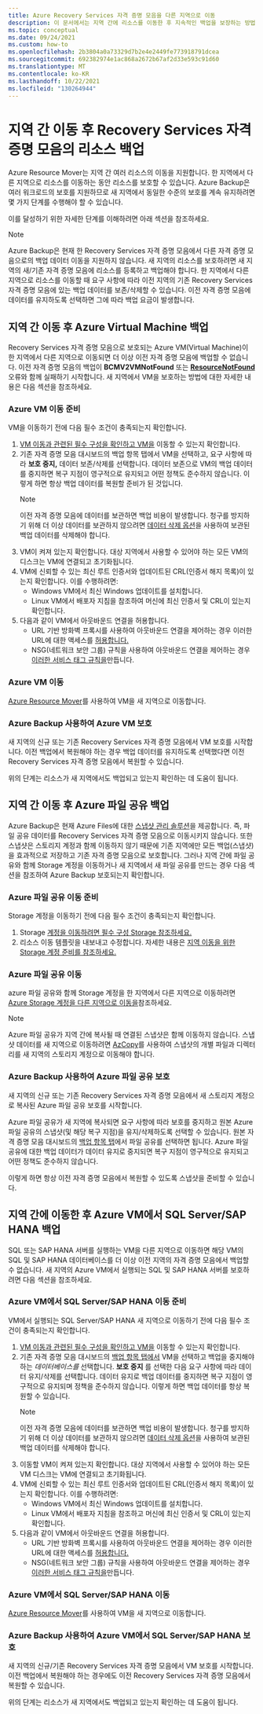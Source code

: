 ```yaml
---
title: Azure Recovery Services 자격 증명 모음을 다른 지역으로 이동
description: 이 문서에서는 지역 간에 리소스를 이동한 후 지속적인 백업을 보장하는 방법을 배웁니다.
ms.topic: conceptual
ms.date: 09/24/2021
ms.custom: how-to
ms.openlocfilehash: 2b3804a0a73329d7b2e4e2449fe773918791dcea
ms.sourcegitcommit: 692382974e1ac868a2672b67af2d33e593c91d60
ms.translationtype: MT
ms.contentlocale: ko-KR
ms.lasthandoff: 10/22/2021
ms.locfileid: "130264944"
---
```

# <a name="back-up-resources-in-recovery-services-vault-after-moving-across-regions"></a>지역 간 이동 후 Recovery Services 자격 증명 모음의 리소스 백업

Azure Resource Mover는 지역 간 여러 리소스의 이동을 지원합니다. 한 지역에서 다른 지역으로 리소스를 이동하는 동안 리소스를 보호할 수 있습니다. Azure Backup은 여러 워크로드의 보호를 지원하므로 새 지역에서 동일한 수준의 보호를 계속 유지하려면 몇 가지 단계를 수행해야 할 수 있습니다.

이를 달성하기 위한 자세한 단계를 이해하려면 아래 섹션을 참조하세요.

>[!Note]
>Azure Backup은 현재 한 Recovery Services 자격 증명 모음에서 다른 자격 증명 모음으로의 백업 데이터 이동을 지원하지 않습니다. 새 지역의 리소스를 보호하려면 새 지역의 새/기존 자격 증명 모음에 리소스를 등록하고 백업해야 합니다. 한 지역에서 다른 지역으로 리소스를 이동할 때 요구 사항에 따라 이전 지역의 기존 Recovery Services 자격 증명 모음에 있는 백업 데이터를 보존/삭제할 수 있습니다. 이전 자격 증명 모음에 데이터를 유지하도록 선택하면 그에 따라 백업 요금이 발생합니다.

## <a name="back-up-azure-virtual-machine-after-moving-across-regions"></a>지역 간 이동 후 Azure Virtual Machine 백업

Recovery Services 자격 증명 모음으로 보호되는 Azure VM(Virtual Machine)이 한 지역에서 다른 지역으로 이동되면 더 이상 이전 자격 증명 모음에 백업할 수 없습니다. 이전 자격 증명 모음의 백업이 **BCMV2VMNotFound** 또는 [**ResourceNotFound**](./backup-azure-vms-troubleshoot.md#320001-resourcenotfound---could-not-perform-the-operation-as-vm-no-longer-exists--400094-bcmv2vmnotfound---the-virtual-machine-doesnt-exist--an-azure-virtual-machine-wasnt-found) 오류와 함께 실패하기 시작합니다. 새 지역에서 VM을 보호하는 방법에 대한 자세한 내용은 다음 섹션을 참조하세요.

### <a name="prepare-to-move-azure-vms"></a>Azure VM 이동 준비

VM을 이동하기 전에 다음 필수 조건이 충족되는지 확인합니다.

1. [VM 이동과 관련된 필수 구성을 확인하고 VM을](../resource-mover/tutorial-move-region-virtual-machines.md#prerequisites) 이동할 수 있는지 확인합니다.
1. [](./backup-azure-delete-vault.md#delete-protected-items-in-the-cloud) 기존 자격 증명 모음 대시보드의 백업 항목 탭에서 VM을 선택하고, 요구 사항에 따라 **보호 중지,** 데이터 보존/삭제를 선택합니다. 데이터 보존으로 VM의 백업 데이터를 중지하면 복구 지점이 영구적으로 유지되고 어떤 정책도 준수하지 않습니다. 이렇게 하면 항상 백업 데이터를 복원할 준비가 된 것입니다.
   >[!Note]
   >이전 자격 증명 모음에 데이터를 보관하면 백업 비용이 발생합니다. 청구를 방지하기 위해 더 이상 데이터를 보관하지 않으려면 [데이터 삭제 옵션](./backup-azure-manage-vms.md#delete-backup-data)을 사용하여 보관된 백업 데이터를 삭제해야 합니다.
1. VM이 켜져 있는지 확인합니다. 대상 지역에서 사용할 수 있어야 하는 모든 VM의 디스크는 VM에 연결되고 초기화됩니다.
1. VM에 신뢰할 수 있는 최신 루트 인증서와 업데이트된 CRL(인증서 해지 목록)이 있는지 확인합니다. 이를 수행하려면:
   - Windows VM에서 최신 Windows 업데이트를 설치합니다.
   - Linux VM에서 배포자 지침을 참조하여 머신에 최신 인증서 및 CRL이 있는지 확인합니다.
1. 다음과 같이 VM에서 아웃바운드 연결을 허용합니다.
   - URL 기반 방화벽 프록시를 사용하여 아웃바운드 연결을 제어하는 경우 이러한 URL에 대한 액세스를 [허용합니다.](../resource-mover/support-matrix-move-region-azure-vm.md#url-access)
   - NSG(네트워크 보안 그룹) 규칙을 사용하여 아웃바운드 연결을 제어하는 경우 [이러한 서비스 태그 규칙을](../resource-mover/support-matrix-move-region-azure-vm.md#nsg-rules)만듭니다.

### <a name="move-azure-vms"></a>Azure VM 이동

[Azure Resource Mover](../resource-mover/tutorial-move-region-virtual-machines.md)를 사용하여 VM을 새 지역으로 이동합니다.

### <a name="protect-azure-vms-using-azure-backup"></a>Azure Backup 사용하여 Azure VM 보호

새 지역의 신규 또는 기존 Recovery Services 자격 증명 모음에서 VM 보호를 시작합니다. 이전 백업에서 복원해야 하는 경우 백업 데이터를 유지하도록 선택했다면 이전 Recovery Services 자격 증명 모음에서 복원할 수 있습니다. 

위의 단계는 리소스가 새 지역에서도 백업되고 있는지 확인하는 데 도움이 됩니다.

## <a name="back-up-azure-file-share-after-moving-across-regions"></a>지역 간 이동 후 Azure 파일 공유 백업

Azure Backup은 현재 Azure Files에 대한 [스냅샷 관리 솔루션](./backup-afs.md)을 제공합니다. 즉, 파일 공유 데이터를 Recovery Services 자격 증명 모음으로 이동시키지 않습니다. 또한 스냅샷은 스토리지 계정과 함께 이동하지 않기 때문에 기존 지역에만 모든 백업(스냅샷)을 효과적으로 저장하고 기존 자격 증명 모음으로 보호합니다. 그러나 지역 간에 파일 공유와 함께 Storage 계정을 이동하거나 새 지역에서 새 파일 공유를 만드는 경우 다음 섹션을 참조하여 Azure Backup 보호되는지 확인합니다.

### <a name="prepare-to-move-azure-file-share"></a>Azure 파일 공유 이동 준비

Storage 계정을 이동하기 전에 다음 필수 조건이 충족되는지 확인합니다.

1.  Storage [계정을 이동하려면 필수 구성 Storage 참조하세요.](../storage/common/storage-account-move.md?tabs=azure-portal#prerequisites) 
1. 리소스 이동 템플릿을 내보내고 수정합니다. 자세한 내용은 [지역 이동을 위한 Storage 계정 준비를 참조하세요.](../storage/common/storage-account-move.md?tabs=azure-portal#prepare)

### <a name="move-azure-file-share"></a>Azure 파일 공유 이동

azure 파일 공유와 함께 Storage 계정을 한 지역에서 다른 지역으로 이동하려면 [Azure Storage 계정을 다른 지역으로 이동을](../storage/common/storage-account-move.md)참조하세요.

>[!Note]
>Azure 파일 공유가 지역 간에 복사될 때 연결된 스냅샷은 함께 이동하지 않습니다. 스냅샷 데이터를 새 지역으로 이동하려면 [AzCopy](../storage/common/storage-use-azcopy-files.md#copy-all-file-shares-directories-and-files-to-another-storage-account)를 사용하여 스냅샷의 개별 파일과 디렉터리를 새 지역의 스토리지 계정으로 이동해야 합니다.

### <a name="protect-azure-file-share-using-azure-backup"></a>Azure Backup 사용하여 Azure 파일 공유 보호

새 지역의 신규 또는 기존 Recovery Services 자격 증명 모음에서 새 스토리지 계정으로 복사된 Azure 파일 공유 보호를 시작합니다.  

Azure 파일 공유가 새 지역에 복사되면 요구 사항에 따라 보호를 중지하고 원본 Azure 파일 공유의 스냅샷(및 해당 복구 지점)을 유지/삭제하도록 선택할 수 있습니다. 원본 자격 증명 모음 대시보드의 [백업 항목 탭](./backup-azure-delete-vault.md#delete-protected-items-in-the-cloud)에서 파일 공유를 선택하면 됩니다. Azure 파일 공유에 대한 백업 데이터가 데이터 유지로 중지되면 복구 지점이 영구적으로 유지되고 어떤 정책도 준수하지 않습니다.
   
이렇게 하면 항상 이전 자격 증명 모음에서 복원할 수 있도록 스냅샷을 준비할 수 있습니다. 
 
## <a name="back-up-sql-serversap-hana-in-azure-vm-after-moving-across-regions"></a>지역 간에 이동한 후 Azure VM에서 SQL Server/SAP HANA 백업

SQL 또는 SAP HANA 서버를 실행하는 VM을 다른 지역으로 이동하면 해당 VM의 SQL 및 SAP HANA 데이터베이스를 더 이상 이전 지역의 자격 증명 모음에서 백업할 수 없습니다. 새 지역의 Azure VM에서 실행되는 SQL 및 SAP HANA 서버를 보호하려면 다음 섹션을 참조하세요.

### <a name="prepare-to-move-sql-serversap-hana-in-azure-vm"></a>Azure VM에서 SQL Server/SAP HANA 이동 준비

VM에서 실행되는 SQL Server/SAP HANA 새 지역으로 이동하기 전에 다음 필수 조건이 충족되는지 확인합니다.

1. [VM 이동과 관련된 필수 구성을 확인하고 VM을](../resource-mover/tutorial-move-region-virtual-machines.md#prerequisites) 이동할 수 있는지 확인합니다. 
1. 기존 자격 증명 모음 대시보드의 [백업 항목 탭에서](./backup-azure-delete-vault.md#delete-protected-items-in-the-cloud) VM을 선택하고 백업을 중지해야 하는 _데이터베이스를_ 선택합니다. **보호 중지** 를 선택한 다음 요구 사항에 따라 데이터 유지/삭제를 선택합니다. 데이터 유지로 백업 데이터를 중지하면 복구 지점이 영구적으로 유지되며 정책을 준수하지 않습니다. 이렇게 하면 백업 데이터를 항상 복원할 수 있습니다.
   >[!Note]
   >이전 자격 증명 모음에 데이터를 보관하면 백업 비용이 발생합니다. 청구를 방지하기 위해 더 이상 데이터를 보관하지 않으려면 [데이터 삭제 옵션](./backup-azure-manage-vms.md#delete-backup-data)을 사용하여 보관된 백업 데이터를 삭제해야 합니다.
1. 이동할 VM이 켜져 있는지 확인합니다. 대상 지역에서 사용할 수 있어야 하는 모든 VM 디스크는 VM에 연결되고 초기화됩니다.
1. VM에 신뢰할 수 있는 최신 루트 인증서와 업데이트된 CRL(인증서 해지 목록)이 있는지 확인합니다. 이를 수행하려면:
   - Windows VM에서 최신 Windows 업데이트를 설치합니다.
   - Linux VM에서 배포자 지침을 참조하고 머신에 최신 인증서 및 CRL이 있는지 확인합니다.
1. 다음과 같이 VM에서 아웃바운드 연결을 허용합니다.
   - URL 기반 방화벽 프록시를 사용하여 아웃바운드 연결을 제어하는 경우 이러한 URL에 대한 액세스를 [허용합니다.](../resource-mover/support-matrix-move-region-azure-vm.md#url-access)
   - NSG(네트워크 보안 그룹) 규칙을 사용하여 아웃바운드 연결을 제어하는 경우 [이러한 서비스 태그 규칙을](../resource-mover/support-matrix-move-region-azure-vm.md#nsg-rules)만듭니다.

### <a name="move-sql-serversap-hana-in-azure-vm"></a>Azure VM에서 SQL Server/SAP HANA 이동

[Azure Resource Mover](../resource-mover/tutorial-move-region-virtual-machines.md)를 사용하여 VM을 새 지역으로 이동합니다.

### <a name="protect-sql-serversap-hana-in-azure-vm-using-azure-backup"></a>Azure Backup 사용하여 Azure VM에서 SQL Server/SAP HANA 보호

새 지역의 신규/기존 Recovery Services 자격 증명 모음에서 VM 보호를 시작합니다. 이전 백업에서 복원해야 하는 경우에도 이전 Recovery Services 자격 증명 모음에서 복원할 수 있습니다.
 
위의 단계는 리소스가 새 지역에서도 백업되고 있는지 확인하는 데 도움이 됩니다.